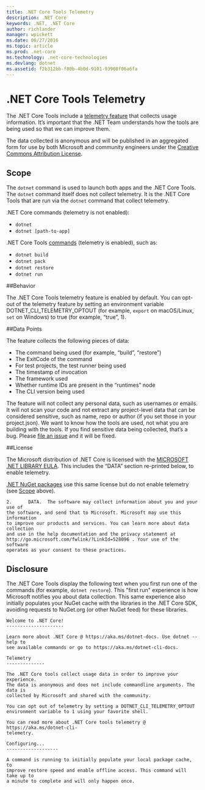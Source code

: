```yaml
---
title: .NET Core Tools Telemetry
description: .NET Core
keywords: .NET, .NET Core
author: richlander
manager: wpickett
ms.date: 06/27/2016
ms.topic: article
ms.prod: .net-core
ms.technology: .net-core-technologies
ms.devlang: dotnet
ms.assetid: f2b312bb-f80b-4b0d-9101-93908f06a6fa
---
```


# .NET Core Tools Telemetry

The .NET Core Tools include a [telemetry feature](https://github.com/dotnet/cli/pull/2145) that collects usage information. It’s important that the .NET Team understands how the tools are being used so that we can improve them.

The data collected is anonymous and will be published in an aggregated form for use by both Microsoft and community engineers under the [Creative Commons Attribution License](https://creativecommons.org/licenses/by/4.0/).

## Scope

The `dotnet` command is used to launch both apps and the .NET Core Tools. The `dotnet` command itself does not collect telemetry. It is the .NET Core Tools that are run via the `dotnet` command that collect telemetry.

.NET Core commands (telemetry is not enabled):

- `dotnet`
- `dotnet [path-to-app]`

.NET Core Tools [commands](index.md) (telemetry is enabled), such as:

- `dotnet build`
- `dotnet pack`
- `dotnet restore`
- `dotnet run`

##Behavior

The .NET Core Tools telemetry feature is enabled by default. You can opt-out of the telemetry feature by setting an environment variable DOTNET_CLI_TELEMETRY_OPTOUT (for example, `export` on macOS/Linux, `set` on Windows) to true (for example, “true”, 1).

##Data Points

The feature collects the following pieces of data:

- The command being used (for example, “build”, “restore”)
- The ExitCode of the command
- For test projects, the test runner being used
- The timestamp of invocation
- The framework used
- Whether runtime IDs are present in the “runtimes” node
- The CLI version being used

The feature will not collect any personal data, such as usernames or emails. It will not scan your code and not extract any project-level data that can be considered sensitive, such as name, repo or author (if you set those in your project.json). We want to know how the tools are used, not what you are building with the tools. If you find sensitive data being collected, that’s a bug. Please [file an issue](https://github.com/dotnet/cli/issues) and it will be fixed.

##License

The Microsoft distribution of .NET Core is licensed with the [MICROSOFT .NET LIBRARY EULA](https://aka.ms/dotnet-core-eula). This includes the “DATA” section re-printed below, to enable telemetry.

[.NET NuGet packages](https://www.nuget.org/profiles/dotnetframework) use this same license but do not enable telemetry (see [Scope](#scope) above).

```
2.      DATA.  The software may collect information about you and your use of
the software, and send that to Microsoft. Microsoft may use this information
to improve our products and services. You can learn more about data collection
and use in the help documentation and the privacy statement at
http://go.microsoft.com/fwlink/?LinkId=528096 . Your use of the software
operates as your consent to these practices.
```

## Disclosure

The .NET Core Tools display the following text when you first run one of the commands (for example, `dotnet restore`). This "first run" experience is how Microsoft notifies you about data collection. This same experience also initially populates your NuGet cache with the libraries in the .NET Core SDK, avoiding requests to NuGet.org (or other NuGet feed) for these libraries.

```
Welcome to .NET Core!
---------------------

Learn more about .NET Core @ https://aka.ms/dotnet-docs. Use dotnet --help to
see available commands or go to https://aka.ms/dotnet-cli-docs.

Telemetry
--------------

The .NET Core tools collect usage data in order to improve your experience.
The data is anonymous and does not include commandline arguments. The data is
collected by Microsoft and shared with the community.

You can opt out of telemetry by setting a DOTNET_CLI_TELEMETRY_OPTOUT
environment variable to 1 using your favorite shell.

You can read more about .NET Core tools telemetry @ https://aka.ms/dotnet-cli-
telemetry.

Configuring...
-------------------

A command is running to initially populate your local package cache, to
improve restore speed and enable offline access. This command will take up to
a minute to complete and will only happen once. 
```
